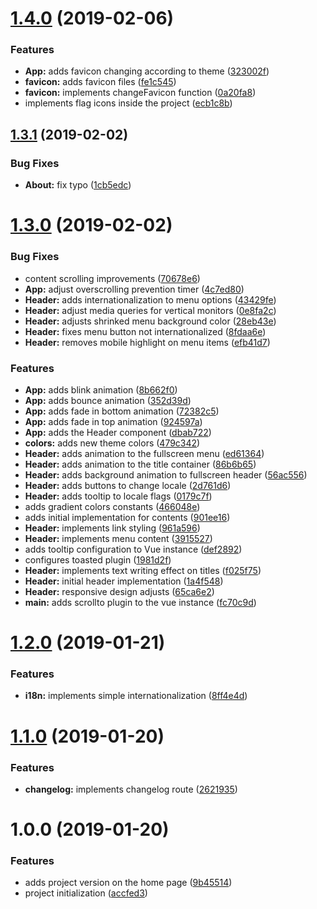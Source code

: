 # [1.4.0](https://github.com/renato-bohler/renato-bohler.github.io/compare/v1.3.1...v1.4.0) (2019-02-06)


### Features

* **App:** adds favicon changing according to theme ([323002f](https://github.com/renato-bohler/renato-bohler.github.io/commit/323002f))
* **favicon:** adds favicon files ([fe1c545](https://github.com/renato-bohler/renato-bohler.github.io/commit/fe1c545))
* **favicon:** implements changeFavicon function ([0a20fa8](https://github.com/renato-bohler/renato-bohler.github.io/commit/0a20fa8))
* implements flag icons inside the project ([ecb1c8b](https://github.com/renato-bohler/renato-bohler.github.io/commit/ecb1c8b))

## [1.3.1](https://github.com/renato-bohler/renato-bohler.github.io/compare/v1.3.0...v1.3.1) (2019-02-02)


### Bug Fixes

* **About:** fix typo ([1cb5edc](https://github.com/renato-bohler/renato-bohler.github.io/commit/1cb5edc))

# [1.3.0](https://github.com/renato-bohler/renato-bohler.github.io/compare/v1.2.0...v1.3.0) (2019-02-02)


### Bug Fixes

* content scrolling improvements ([70678e6](https://github.com/renato-bohler/renato-bohler.github.io/commit/70678e6))
* **App:** adjust overscrolling prevention timer ([4c7ed80](https://github.com/renato-bohler/renato-bohler.github.io/commit/4c7ed80))
* **Header:** adds internationalization to menu options ([43429fe](https://github.com/renato-bohler/renato-bohler.github.io/commit/43429fe))
* **Header:** adjust media queries for vertical monitors ([0e8fa2c](https://github.com/renato-bohler/renato-bohler.github.io/commit/0e8fa2c))
* **Header:** adjusts shrinked menu background color ([28eb43e](https://github.com/renato-bohler/renato-bohler.github.io/commit/28eb43e))
* **Header:** fixes menu button not internationalized ([8fdaa6e](https://github.com/renato-bohler/renato-bohler.github.io/commit/8fdaa6e))
* **Header:** removes mobile highlight on menu items ([efb41d7](https://github.com/renato-bohler/renato-bohler.github.io/commit/efb41d7))


### Features

* **App:** adds blink animation ([8b662f0](https://github.com/renato-bohler/renato-bohler.github.io/commit/8b662f0))
* **App:** adds bounce animation ([352d39d](https://github.com/renato-bohler/renato-bohler.github.io/commit/352d39d))
* **App:** adds fade in bottom animation ([72382c5](https://github.com/renato-bohler/renato-bohler.github.io/commit/72382c5))
* **App:** adds fade in top animation ([924597a](https://github.com/renato-bohler/renato-bohler.github.io/commit/924597a))
* **App:** adds the Header component ([dbab722](https://github.com/renato-bohler/renato-bohler.github.io/commit/dbab722))
* **colors:** adds new theme colors ([479c342](https://github.com/renato-bohler/renato-bohler.github.io/commit/479c342))
* **Header:** adds animation to the fullscreen menu ([ed61364](https://github.com/renato-bohler/renato-bohler.github.io/commit/ed61364))
* **Header:** adds animation to the title container ([86b6b65](https://github.com/renato-bohler/renato-bohler.github.io/commit/86b6b65))
* **Header:** adds background animation to fullscreen header ([56ac556](https://github.com/renato-bohler/renato-bohler.github.io/commit/56ac556))
* **Header:** adds buttons to change locale ([2d761d6](https://github.com/renato-bohler/renato-bohler.github.io/commit/2d761d6))
* **Header:** adds tooltip to locale flags ([0179c7f](https://github.com/renato-bohler/renato-bohler.github.io/commit/0179c7f))
* adds gradient colors constants ([466048e](https://github.com/renato-bohler/renato-bohler.github.io/commit/466048e))
* adds initial implementation for contents ([901ee16](https://github.com/renato-bohler/renato-bohler.github.io/commit/901ee16))
* **Header:** implements link styling ([961a596](https://github.com/renato-bohler/renato-bohler.github.io/commit/961a596))
* **Header:** implements menu content ([3915527](https://github.com/renato-bohler/renato-bohler.github.io/commit/3915527))
* adds tooltip configuration to Vue instance ([def2892](https://github.com/renato-bohler/renato-bohler.github.io/commit/def2892))
* configures toasted plugin ([1981d2f](https://github.com/renato-bohler/renato-bohler.github.io/commit/1981d2f))
* **Header:** implements text writing effect on titles ([f025f75](https://github.com/renato-bohler/renato-bohler.github.io/commit/f025f75))
* **Header:** initial header implementation ([1a4f548](https://github.com/renato-bohler/renato-bohler.github.io/commit/1a4f548))
* **Header:** responsive design adjusts ([65ca6e2](https://github.com/renato-bohler/renato-bohler.github.io/commit/65ca6e2))
* **main:** adds scrollto plugin to the vue instance ([fc70c9d](https://github.com/renato-bohler/renato-bohler.github.io/commit/fc70c9d))

# [1.2.0](https://github.com/renato-bohler/renato-bohler.github.io/compare/v1.1.0...v1.2.0) (2019-01-21)


### Features

* **i18n:** implements simple internationalization ([8ff4e4d](https://github.com/renato-bohler/renato-bohler.github.io/commit/8ff4e4d))

# [1.1.0](https://github.com/renato-bohler/renato-bohler.github.io/compare/v1.0.0...v1.1.0) (2019-01-20)


### Features

* **changelog:** implements changelog route ([2621935](https://github.com/renato-bohler/renato-bohler.github.io/commit/2621935))

# 1.0.0 (2019-01-20)


### Features

* adds project version on the home page ([9b45514](https://github.com/renato-bohler/renato-bohler.github.io/commit/9b45514))
* project initialization ([accfed3](https://github.com/renato-bohler/renato-bohler.github.io/commit/accfed3))
